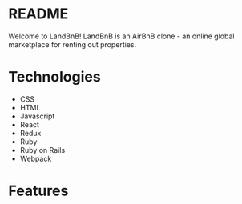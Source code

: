 # README

Welcome to LandBnB! LandBnB is an AirBnB clone - an online global marketplace for renting out properties.

# Technologies

* CSS
* HTML
* Javascript
* React
* Redux
* Ruby
* Ruby on Rails
* Webpack

# Features

